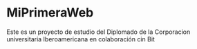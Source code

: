 # MiPrimeraWeb
Este es un proyecto de estudio del Diplomado de la Corporacion universitaria Iberoamericana en colaboración cin Bit
